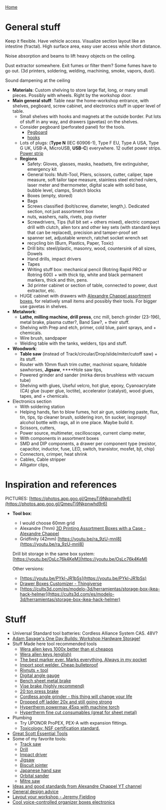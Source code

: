 [Home](Home.md)

# General stuff
Keep it flexible. Have vehicle access. Visualize section layout like an intestine (fractal). High surface area, easy user access while short distance.

Noise absorption and beams to lift heavy objects on the ceiling.

Dust extractor somewhere. Exit fumes or filter them? Some fumes have to go out. (3d printers, soldering, welding, machining, smoke, vapors, dust).

Sound dampening at the ceiling

- **Materials**: Custom shelving to store large flat, long, or many small pieces. Possibly with wheels. Right by the workshop door.
- **Main general stuff**: Table near the home-workshop entrance, with shelves, pegboard, screw cabinet, and electronics stuff in upper level of table.
    - Small shelves with hooks and magnets at the outside border. Put lots of stuff in any way, and drawers (gavetas) on the shelves.
    - Consider pegboard (perforated panel) for the tools.
        - [Pegboard](https://www.leroymerlin.es/fp/12101404/panel-portaherramientas-mottez-de-600-x-900-mm)
        - [hooks](https://www.amazon.es/TUPARKA-Ganchos-tablero-clavijas-ganchos/dp/B07T9YWGRW/ref=asc_df_B07T9YWGRW/?tag=googshopes-21&linkCode=df0&hvadid=435776500782&hvpos=&hvnetw=g&hvrand=16025823885232695789&hvpone=&hvptwo=&hvqmt=&hvdev=c&hvdvcmdl=&hvlocint=&hvlocphy=9047045&hvtargid=pla-841724744773&psc=1&tag=&ref=&adgrpid=102930851642&hvpone=&hvptwo=&hvadid=435776500782&hvpos=&hvnetw=g&hvrand=16025823885232695789&hvqmt=&hvdev=c&hvdvcmdl=&hvlocint=&hvlocphy=9047045&hvtargid=pla-841724744773)
    - Lots of plugs: (**Type N** (IEC 60906-1), Type F EU, Type A USA, Type G UK, USB-A, MicroUSB, **USB-C**) everywhere. 12 outlet power strips. [Power strip](https://www.leroymerlin.es/fp/82753541/base-multiple-de-8-tomas-2-usb-rj45-tv-de-2-metros-lexman)
    - **Regions**
        - Safety: Gloves, glasses, masks, headsets, fire extinguisher, emergency kit
        - General tools: Multi-Tool, Pliers, scissors, cutter, caliper, tape measure, soft tailor tape measure, stainless steel etched rulers, laser meter and thermometer, digital scale with solid base, bubble level, clamps, Snatch blocks
        - Boxes (empty, stored)
        - Bags
        - Screws classified (bolt/screw, diameter, length,). Dedicated section, not just assortment box
        - nuts, washers, nails, rivets, pop riveter
        - Screwdrivers, Tips (full bit set + others mixed), electric compact drill with clutch, allen torx and other key sets (with standard keys that can be replaced), precision and tamper-proof set
        - spanner set, adjustable wrench, ratchet socket wrench set
        - recycling bin (Burn, Plastics, Paper, Toxic)
        - Drill bits: steel/plastic, masonry, wood, countersink of all sizes, Dowels
        - Hand drills, impact drivers
        - Tapes
        - Writing stuff box: mechanical pencil (Rotring Rapid PRO or Rotring 600) + with thick tip, white and black permanent markers, thick and thin, pens.
        - 3d printer cabinet or section of table, connected to power, dust extractor, etc.
    - HUGE cabinet with drawers with [Alexandre Chappel assortment boxes](https://youtu.be/VntGnLuwoeY), for relatively small items and possibly their tools. For bigger use gavetas in shelves.
- **Metalwork**:
    - **Lathe, milling machine, drill press**, cnc mill, bench grinder (23-196), metal brake, plasma cutter?, Band Saw?, + their stuff.
    - Shelving with Prep and etch, primer, cold blue, paint sprays, and + chemicals.
    - Wire brush, sandpaper
    - Welding table with the tanks, welders, tips and stuff.
- **Woodwork**:
    - **Table saw** (instead of Track/circular/Drop/slide/miter/cutoff saw) + its stuff.
    - Router with 10mm flush trim cutter, machinist square, foldable sawhorses, **Jigsaw**, ****Hole saw tips,
    - Powered grinder and sander (mirka deros brushless with vacuum tube)
    - Shelving with glues, Useful velcro, hot glue, epoxy, Cyanoacrylate (CA) glue (super glue, loctite), accelerator (catalyst), wood glues, tapes, and + chemicals.    
- Electronics section
    - With soldering station
    - Helping hands, fan to blow fumes, hot air gun, soldering paste, flux, tin, tips, tip cleaner brush, soldering iron, tin sucker, isopropyl alcohol bottle with rags, all in one place. Maybe build it.
    - Scissors, cutters, 
    - Power source, multimeter, oscilloscope, current clamp meter, 
    - With components in assortment boxes
    - SMD and DIP components, a drawer per component type (resistor, capacitor, inductor, fuse, LED, switch, transistor, mosfet, bjt, chip)
    - Connectors, crimper, heat shrink
    - Cables, Cable stripper
    - Alligator clips,

# Inspiration and references

PICTURES: [https://photos.app.goo.gl/QmeuTi9Nkpnwhd9r6](https://photos.app.goo.gl/QmeuTi9Nkpnwhd9r6)

- **Tool box**:
    - I would choose 60mm grid
    - Alexandre (?mm) [3D Printing Assortment Boxes with a Case - Alexandre Chappel](https://www.youtube.com/watch?v=VntGnLuwoeY&ab_channel=AlexandreChappel)
    - Gridfinity (42mm) [https://youtu.be/ra_9zU-mnl8](https://youtu.be/ra_9zU-mnl8)
    
    Drill bit storage in the same box system: [https://youtu.be/OsLc76k4KeM](https://youtu.be/OsLc76k4KeM)
    
    Other versions:
    - [https://youtu.be/PYkl-JR1bSs](https://youtu.be/PYkl-JR1bSs)
    - [Drawer Boxes Customizer - Thingiverse](https://www.thingiverse.com/thing:4638621)
    - [https://cults3d.com/es/modelo-3d/herramientas/storage-box-ikea-hack-helmer](https://cults3d.com/es/modelo-3d/herramientas/storage-box-ikea-hack-helmer)

# Stuff
- Universal Standard tool batteries: Cordless Alliance System CAS. 48V?
- [Adam Savage's One Day Builds: Workshop Hardware Storage!](https://youtu.be/6ps4vbQ6Tk0)
- Stuff Made here tool recommended tools
    - [Wera allen keys 1000x better than el cheapos](https://amzn.to/2KlCb36)
    - [Wera allen keys (english)](https://amzn.to/2RQUxNG)
    - [The best marker ever. Marks everything. Always in my pocket](https://amzn.to/3ewHGtL)
    - [Import spot welder. Cheap bulletproof](https://amzn.to/2ypHmMU)
    - [Rivnuts + tool](https://amzn.to/3eJstWy)
    - [Digital angle gauge](https://amzn.to/2Vn6ZXL)
    - [Bench sheet metal brake](https://amzn.to/2XNfI7h)
    - [Vise brake (highly recommend)](https://amzn.to/3akCkhZ)
    - [20 ton press brake](https://amzn.to/2xw4fhL)
    - [Cordless angle grinder - this thing will change your life](https://amzn.to/3cxrDdy)
    - [Dropped off ladder 20x and still going strong](https://amzn.to/2wO855g)
    - [Hypertherm powermax 45xp with machine torch](https://amzn.to/2zfoyAv)
    - [Hypertherm fine cut consumables (great for sheet metal)](https://amzn.to/34SjMom)
- Plumbing
    - Try UPONOR ProPEX, PEX-A with expansion fittings.
    - [Toxicology: NSF certification standard.](https://youtu.be/NEcsCt0lEzg)
- [Great Scott Essential Tools](https://www.youtube.com/watch?v=7-djg27lJyQ)
- Some of my favorite tools:
    - [Track saw](https://amzn.to/2007Bj7)
    - [Drill](https://amzn.to/2cKVxCr)
    - [Impact driver](https://amzn.to/2VZFGDP)
    - [Jigsaw](https://amzn.to/2vQtbj1)
    - [Biscuit jointer](https://amzn.to/333Gzfy)
    - [Japanese hand saw](https://amzn.to/2QCLUMO)
    - [Orbital sander](https://amzn.to/2xg)
    - [Mitre saw](https://amzn.to/3b3QBKY)
- [Ideas and good standards from Alexandre Chappel YT channel](https://www.youtube.com/channel/UCe1Aj6VEO299Yq4WkXdoD3Q)
- [General design advice](https://www.youtube.com/watch?v=5yuq34HQAdc&ab_channel=TheEveningWoodworker)
- [Layout your workshop - Jeremy Fielding](https://youtu.be/4HHfWLQ-20w)
- [Cool voice-controlled organizer boxes electronics](https://youtu.be/6f52EUaRM1o?t=89)